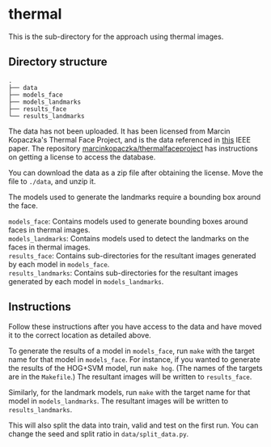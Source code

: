 # thermal
This is the sub-directory for the approach using thermal images.

## Directory structure
```
.
├── data
├── models_face
├── models_landmarks
├── results_face
└── results_landmarks
```

The data has not been uploaded.
It has been licensed from Marcin Kopaczka's Thermal Face Project, and is the data referenced in [this](https://ieeexplore.ieee.org/document/8409768) IEEE paper.
The repository [marcinkopaczka/thermalfaceproject](https://github.com/marcinkopaczka/thermalfaceproject)
has instructions on getting a license to access the database.

You can download the data as a zip file after obtaining the license. Move the file to `./data`, and unzip it.

The models used to generate the landmarks require a bounding box around the face.

`models_face`: Contains models used to generate bounding boxes around faces in thermal images.  
`models_landmarks`: Contains models used to detect the landmarks on the faces in thermal images.  
`results_face`: Contains sub-directories for the resultant images generated by each model in `models_face`.  
`results_landmarks`: Contains sub-directories for the resultant images generated by each model in `models_landmarks`.

## Instructions

Follow these instructions after you have access to the data and have moved it to the correct location as detailed above.

To generate the results of a model in `models_face`, run `make` with the target name for that model in `models_face`.
For instance, if you wanted to generate the results of the HOG+SVM model, run `make hog`. (The names of the targets are in the `Makefile`.)
The resultant images will be written to `results_face`.

Similarly, for the landmark models, run `make` with the target name for that model in `models_landmarks`.
The resultant images will be written to `results_landmarks`.

This will also split the data into train, valid and test on the first run.
You can change the seed and split ratio in `data/split_data.py`.
